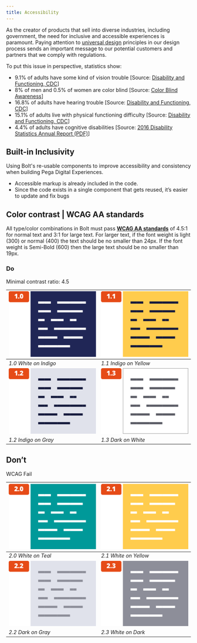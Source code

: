 ```yaml
---
title: Accessibility
---
```


As the creator of products that sell into diverse industries, including government, the need for inclusive and accessible experiences is paramount. Paying attention to [universal design](https://en.wikipedia.org/wiki/Universal_design) principles in our design process sends an important message to our potential customers and partners that we comply with regulations.

To put this issue in perspective, statistics show:

- 9.1% of adults have some kind of vision trouble [Source: [Disability and Functioning, CDC](http://www.cdc.gov/nchs/fastats/disability.htm)]
- 8% of men and 0.5% of women are color blind [Source: [Color Blind Awareness](http://www.colourblindawareness.org/colour-blindness/)]
- 16.8% of adults have hearing trouble [Source: [Disability and Functioning, CDC](http://www.cdc.gov/nchs/fastats/disability.htm)]
- 15.1% of adults live with physical functioning difficulty [Source: [Disability and Functioning, CDC](http://www.cdc.gov/nchs/fastats/disability.htm)]
- 4.4% of adults have cognitive disabilities [Source: [2016 Disability Statistics Annual Report (PDF)](https://disabilitycompendium.org/sites/default/files/user-uploads/2016_AnnualReport.pdf)]

## Built-in Inclusivity

Using Bolt's re-usable components to improve accessibility and consistency when building Pega Digital Experiences.

- Accessible markup is already included in the code.
- Since the code exists in a single component that gets reused, it’s easier to update and fix bugs

## Color contrast | WCAG AA standards

All type/color combinations in Bolt must pass [**WCAG AA standards**](https://www.w3.org/TR/UNDERSTANDING-WCAG20/visual-audio-contrast-contrast.html) of 4.5:1 for normal text and 3:1 for large text. For larger text, if the font weight is light (300) or normal (400) the text should be no smaller than 24px. If the font weight is Semi-Bold (600) then the large text should be no smaller than 19px.

### Do

Minimal contrast ratio: 4.5

| ![1.0 White on Indigo](../../../images/color_YES_white-on-indigo.png) | ![1.1 Indigo on Yellow](../../../images/color_YES-indigo-on-yellow.png) |
| ------------------------------------------------------------ | ------------------------------------------------------------ |
| *1.0 White on Indigo*                                        | *1.1 Indigo on Yellow*                                       |
| ![1.2 Indigo on Gray](../../../images/color_YES-indigo-on-gray.png) | ![1.3 Dark on White](../../../images/color_YES_dark-on-white.png) |
| *1.2 Indigo on Gray*                                         | *1.3 Dark on White*                                          |

## Don’t

WCAG Fail

| ![2.0 White on Teal](../../../images/color_NO_white-on-teal.png) | ![2.1 White on Yellow](../../../images/color_NO_white-on-yellow.png) |
| ------------------------------------------------------------ | ------------------------------------------------------------ |
| *2.0 White on Teal*                                          | *2.1 White on Yellow*                                        |
| ![2.2 Dark on Gray](../../../images/color_NO_dark-on-gray.png) | ![2.3 White on Dark](../../../images/color_NO_white-on-dark.png) |
| *2.2 Dark on Gray*                                           | *2.3 White on Dark*                                          |